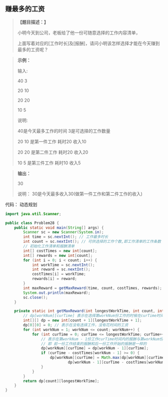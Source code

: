 ## 赚最多的工资

> **【题目描述：】**
> 
> 小明今天到公司，老板给了他一份可随意选择的工作内容清单，
> 
> 上面写着对应的[工作时长]及[报酬]，请问小明该怎样选择才能在今天赚到最多的工资呢？

> **示例：**
> 
> 输入:
> 
> 40 3
> 
> 20 10
> 
> 20 20
> 
> 10 5
>
> 说明:
> 
> 40是今天最多工作的时间 3是可选择的工作数量
> 
> 20 10 是第一件工作 耗时20 收入10
> 
> 20 20 是第二件工作 耗时20 收入20
> 
> 10 5 是第三件工作 耗时10 收入5

> **输出：**
> 
> 30
>
> 说明：
> 30是今天最多收入30(做第一件工作和第二件工作的收入)

代码：
动态规划
```java
import java.util.Scanner;

public class Problem28 {
    public static void main(String[] args) {
        Scanner sc = new Scanner(System.in);
        int time = sc.nextInt(); // 工作最多时长
        int count = sc.nextInt(); // 可供选择的工作个数,即工作清单的工作条数
        // 初始化工作清单和报酬清单
        int[] costTimes = new int[count];
        int[] rewards = new int[count];
        for (int i = 0; i < count; i++) {
            int workTime = sc.nextInt();
            int reward = sc.nextInt();
            costTimes[i] = workTime;
            rewards[i] = reward;
        }
        int maxReward = getMaxReward(time, count, costTimes, rewards);
        System.out.println(maxReward);
        sc.close();
    }

    private static int getMaxReward(int longestWorkTime, int count, int[] costTimes, int[] rewards) {
        // dp[workNum][curTime] 表示在选择第workNum份工作的时候在curTime时间内小明能赚到的最多工资
        int[][] dp = new int[count + 1][longestWorkTime + 1];
        dp[0][0] = 0; // 表示在没有选择工作，没有花时间的工资
        for (int workNum = 1; workNum <= count; workNum++) {
            for (int curTime = 0; curTime <= longestWorkTime; curTime++) {
                // 表示在第workNum - 1份工作curTime时间内的报酬与第workNum份工作在curTime时间内的工资报酬是一样的，因为这个时候第workNum份工作还没有开始
                // 即 前一份工作结束的报酬和后一份工作开始的报酬是一样的
                dp[workNum][curTime] = dp[workNum - 1][curTime];
                if (curTime - costTimes[workNum - 1] >= 0) {
                    dp[workNum][curTime] = Math.max(dp[workNum][curTime],
                            dp[workNum - 1][curTime - costTimes[workNum - 1]] + rewards[workNum - 1]);
                }
            }
        }
        return dp[count][longestWorkTime];
    }
}
```